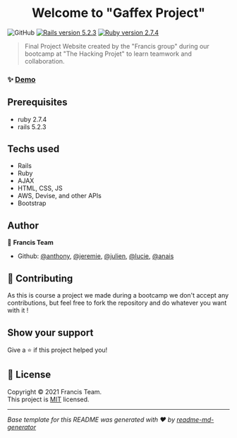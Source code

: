 <h1 align="center">Welcome to "Gaffex Project"</h1>
<p>
  <a href="https://github.com/8UK0W5K1/theGaffexProject/blob/development/LICENSE.txt" target="_blank">
  </a>
</p>

![GitHub](https://github.com/8UK0W5K1/theGaffexProject/)
[![Rails version 5.2.3](https://img.shields.io/badge/rails-5.2.3-blue)](https://github.com/8UK0W5K1/theGaffexProject/blob/master/Gemfile)
[![Ruby version 2.7.4](https://img.shields.io/badge/ruby-2.7.4-blue)](https://github.com/8UK0W5K1/theGaffexProject/blob/master/Gemfile)
</br>

> Final Project Website created by the "Francis group" during our bootcamp at "The Hacking Projet" to learn teamwork and collaboration.

### ✨ [Demo](https://the-gaffex-project.herokuapp.com/)

## Prerequisites

- ruby 2.7.4
- rails 5.2.3

## Techs used

- Rails
- Ruby
- AJAX
- HTML, CSS, JS
- AWS, Devise, and other APIs
- Bootstrap

## Author

👤 **Francis Team**

- Github: [@anthony](https://github.com/talmidiel), [@jeremie](https://github.com/8UK0W5K1), [@julien](https://github.com/JulienRouet), [@lucie](https://github.com/LucieCaillat), [@anais](https://github.com/Anaisiananann)

## 🤝 Contributing

As this is course a project we made during a bootcamp we don't accept any contributions, but feel free to fork the repository and do whatever you want with it !

## Show your support

Give a ⭐️ if this project helped you!

## 📝 License

Copyright © 2021 Francis Team.
<br />
This project is [MIT](https://github.com/8UK0W5K1/theGaffexProject/blob/development/LICENSE.txt) licensed.

---

_Base template for this README was generated with ❤️ by [readme-md-generator](https://github.com/kefranabg/readme-md-generator)_
